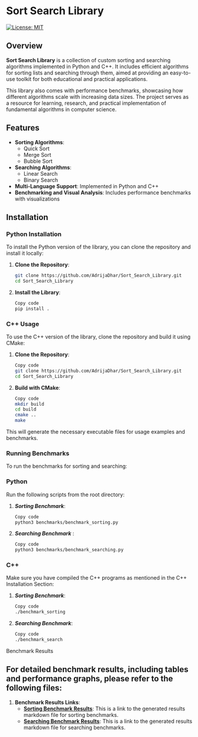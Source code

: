 # Sort Search Library

[![License: MIT](https://img.shields.io/badge/License-MIT-blue.svg)](LICENSE)

## Overview
**Sort Search Library** is a collection of custom sorting and searching algorithms implemented in Python and C++. It includes efficient algorithms for sorting lists and searching through them, aimed at providing an easy-to-use toolkit for both educational and practical applications.

This library also comes with performance benchmarks, showcasing how different algorithms scale with increasing data sizes. The project serves as a resource for learning, research, and practical implementation of fundamental algorithms in computer science.

## Features
- **Sorting Algorithms**:
  - Quick Sort
  - Merge Sort
  - Bubble Sort
- **Searching Algorithms**:
  - Linear Search
  - Binary Search
- **Multi-Language Support**: Implemented in Python and C++
- **Benchmarking and Visual Analysis**: Includes performance benchmarks with visualizations

## Installation

### Python Installation
To install the Python version of the library, you can clone the repository and install it locally:

1. **Clone the Repository**:
   ```sh
   git clone https://github.com/AdrijaDhar/Sort_Search_Library.git
   cd Sort_Search_Library
   
2. **Install the Library**:
    ```sh
    Copy code
    pip install .
### C++ Usage
To use the C++ version of the library, clone the repository and build it using CMake:

1. **Clone the Repository**:
    ```sh
    Copy code
    git clone https://github.com/AdrijaDhar/Sort_Search_Library.git
    cd Sort_Search_Library

2. **Build with CMake**:
    ```sh
    Copy code
    mkdir build
    cd build
    cmake ..
    make

This will generate the necessary executable files for usage examples and benchmarks.

### Running Benchmarks

To run the benchmarks for sorting and searching:

### Python
Run the following scripts from the root directory:

1. ***Sorting Benchmark***:
    ```sh
    Copy code
    python3 benchmarks/benchmark_sorting.py

2. ***Searching Benchmark*** :
    ```sh
    Copy code
    python3 benchmarks/benchmark_searching.py
### C++
Make sure you have compiled the C++ programs as mentioned in the C++ Installation Section:

1. ***Sorting Benchmark***:
    ```sh
    Copy code
    ./benchmark_sorting
2. ***Searching Benchmark***:
    ```sh
    Copy code
    ./benchmark_search

Benchmark Results

## For detailed benchmark results, including tables and performance graphs, please refer to the following files:

1. **Benchmark Results Links**:
   - **[Sorting Benchmark Results](results/sorting_results.md)**: This is a link to the generated results markdown file for sorting benchmarks.
   - **[Searching Benchmark Results](results/searching_results.md)**: This is a link to the generated results markdown file for searching benchmarks.
